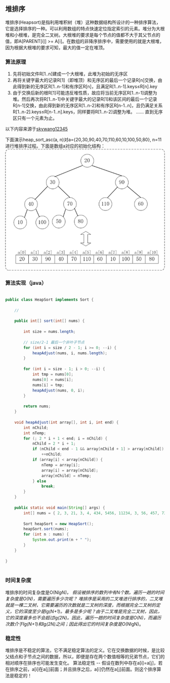 ## 堆排序

堆排序(Heapsort)是指利用堆积树（堆）这种数据结构所设计的一种排序算法，它是选择排序的一种。可以利用数组的特点快速定位指定索引的元素。堆分为大根堆和小根堆，是完全二叉树。大根堆的要求是每个节点的值都不大于其父节点的值，即A[PARENT[i]] >= A[i]。在数组的非降序排序中，需要使用的就是大根堆，因为根据大根堆的要求可知，最大的值一定在堆顶。

### 算法原理

1. 先将初始文件R[1..n]建成一个大根堆，此堆为初始的无序区
2. 再将关键字最大的记录R[1]（即堆顶）和无序区的最后一个记录R[n]交换，由此得到新的无序区R[1..n-1]和有序区R[n]，且满足R[1..n-1].keys≤R[n].key
3. 由于交换后新的根R[1]可能违反堆性质，故应将当前无序区R[1..n-1]调整为堆。然后再次将R[1..n-1]中关键字最大的记录R[1]和该区间的最后一个记录R[n-1]交换，由此得到新的无序区R[1..n-2]和有序区R[n-1..n]，且仍满足关系R[1..n-2].keys≤R[n-1..n].keys，同样要将R[1..n-2]调整为堆。
……
直到无序区只有一个元素为止。

以下内容来源于[skywang12345](http://www.cnblogs.com/skywang12345/p/3602162.html)

下面演示heap_sort_asc(a, n)对a={20,30,90,40,70,110,60,10,100,50,80}, n=11进行堆排序过程。下面是数组a对应的初始化结构：
![](img/heapinit.jpg)


### 算法实现（java）

```java

public class HeapSort implements Sort {

    //

    public int[] sort(int[] nums) {

        int size = nums.length;
		
		// size/2-1 最后一个非叶子节点
        for (int i = size / 2 - 1; i >= 0; --i) {
            heapAdjust(nums, i, nums.length);
        }

        for (int i = size - 1; i > 0; --i) {
            int tmp = nums[0];
            nums[0] = nums[i];
            nums[i] = tmp;
            heapAdjust(nums, 0, i);
        }

        return nums;
    }

    void heapAdjust(int array[], int i, int end) {
        int nChild;
        int nTemp;
        for (; 2 * i + 1 < end; i = nChild) {
            nChild = 2 * i + 1;
            if (nChild < end - 1 && array[nChild + 1] > array[nChild])
                ++nChild;
            if (array[i] < array[nChild]) {
                nTemp = array[i];
                array[i] = array[nChild];
                array[nChild] = nTemp;
            } else
                break;
        }
    }

    public static void main(String[] args) {
        int[] nums = { 2, 3, 21, 3, 4, 434, 5456, 11234, 3, 56, 457, 73, 3 };

        Sort heapSort = new HeapSort();
        heapSort.sort(nums);
        for (int n : nums) {
            System.out.print(n + " ");
        }
    }

}



```

### 时间复杂度
堆排序的时间复杂度是O(N*lgN)。
假设被排序的数列中有N个数。遍历一趟的时间复杂度是O(N)，需要遍历多少次呢？
堆排序是采用的二叉堆进行排序的，二叉堆就是一棵二叉树，它需要遍历的次数就是二叉树的深度，而根据完全二叉树的定义，它的深度至少是lg(N+1)。最多是多少呢？由于二叉堆是完全二叉树，因此，它的深度最多也不会超过lg(2N)。因此，遍历一趟的时间复杂度是O(N)，而遍历次数介于lg(N+1)和lg(2N)之间；因此得出它的时间复杂度是O(N*lgN)。

### 稳定性
堆排序是不稳定的算法，它不满足稳定算法的定义。它在交换数据的时候，是比较父结点和子节点之间的数据，所以，即便是存在两个数值相等的兄弟节点，它们的相对顺序在排序也可能发生变化。
算法稳定性 -- 假设在数列中存在a[i]=a[j]，若在排序之前，a[i]在a[j]前面；并且排序之后，a[i]仍然在a[j]前面。则这个排序算法是稳定的！